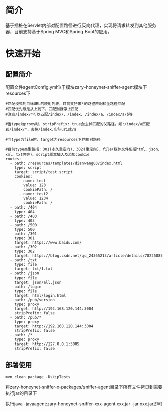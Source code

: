 # 简介

基于插桩在Servlet内部对配置路径进行反向代理，实现将请求转发到其他服务器，目前支持基于Spring MVC和Spring Boot的应用。

# 快速开始

## 配置简介
配置文件agentConfig.yml位于模块zary-honeynet-sniffer-agent模块下resources下
```shell
#匹配模式到目标URL的映射列表，目前支持带*的路径匹配和全路径匹配
#匹配优先级是从上到下，匹配到就停止匹配
#注意/index/*可以匹配/index/、/index、/index/a、/index/a/b等

#当type为proxy时，stripPrefix: true会去掉匹配的父路径，如:/index/a匹配到/index/*，去掉/index,实际uri成/a

#当type为file时，target为resources下的相对路径

#目前type类型包括：301(永久重定向)、302(重定向)、file(媒体文件包括html、json、xml、txt等等)、script脚本插入及添加cookie
routes:
  - path: /resources/templates/dianwang03/index.html
    type: script
    target: script/test.script
    cookies:
      - name: test
        value: 123
        cookiePath: /
      - name: test2
        value: 1234
        cookiePath: /
  - path: /404
    type: 404
  - path: /403
    type: 403
  - path: /500
    type: 500
  - path: /301
    type: 301
    target: https://www.baidu.com/
  - path: /302
    type: 302
    target: https://blog.csdn.net/qq_24365213/article/details/78225085
  - path: /txt
    type: file
    target: txt/1.txt
  - path: /json
    type: file
    target: json/all.json
  - path: /login
    type: file
    target: html/login.html
  - path: /pub/version
    type: proxy
    target: http://192.168.120.144:3004
    stripPrefix: false
  - path: /pub/*
    type: proxy
    target: http://192.168.120.144:3004
    stripPrefix: false
  - path: /*
    type: proxy
    target: http://127.0.0.1:3005
    stripPrefix: false
```



## 部署使用
```shell
mvn clean package -DskipTests
```
将zary-honeynet-sniffer-x-packages/sniffer-agent目录下所有文件拷贝到需要执行jar的目录下

执行java -javaagent:zary-honeynet-sniffer-xxx-agent.xxx.jar -jar xxx.jar即可